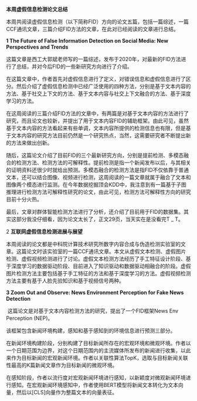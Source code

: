 **本周虚假信息检测论文总结**

​		本周共阅读虚假信息检测（以下简称FID）方向的论文五篇，包括一篇综述，一篇CCF通讯文章，三篇介绍FID方法的文章，在此对已经阅读的文章进行总结。

**1 The Future of False Information Detection on Social Media: New Perspectives and Trends**

​		这篇文章是西工大郭斌老师写的一篇综述，发布于2020年，对最新的FID方法进行了总结，并对今后FID的一些新研究方向进行了介绍。

​		在这篇文章中，作者首先对虚假信息进行了定义，对错误信息和虚假信息进行了区分。然后介绍了虚假信息检测中已经广泛使用的四种方法，分别是基于文本内容的方法、基于社交上下文的方法、基于文本内容与社交上下文融合的方法、基于深度学习的方法。

​		在这周阅读的三篇介绍FID方法的文章中，有两篇是对基于文本内容的方法进行了研究，而且论文也较新，并提出了用于文本内容FID的辅助框架。由此可见，虽然基于文本内容的方法看起来有些单调，文本内容所提供的检测信息也有限，但是基于文本内容的研究方法目前仍然是一个研究热点，当然，这需要研究者不断提出新的方法来做出创新。

​		随后，这篇论文介绍了目前FID的三个最新研究方向，分别是提前检测、多模态融合的检测方法、检测方法的可解释性。提前检测是指一个新闻发布以后，与其相关的证明资料还很少时就给出预测。多模态融合的检测方法是指FID不仅依靠于普通文本，还可以结合图像、视频进行检测，这周阅读的一篇文章就属于融合了文本和图像两个模态进行监测。在今年数据挖掘顶会KDD中，我注意到有一篇基于子图推理进行检测方法可解释性研究的论文，由此可见，检测方法可解释性方向的研究目前十分火热。

​		最后，文章对群体智能检测方法进行了分析，还介绍了目前用于FID的数据集。其实这部分我没仔细看，因为论文太长了，正文29页，当天实在是没看完T _ T。

2 **互联网虚假信息检测进展与展望**

​		本周阅读的论文都是中科院计算技术研究所数字内容合成与伪造检测实验室的文章。这篇论文时该实验室的一篇CCF通讯文章。本文从虚假文本检测、虚假图片检测、虚假视频检测进行了讨论。虚假文本检测方法经历了手工特征设计阶段、基于深度学习的数据驱动阶段、目前进入了知识驱动和数据驱动相融合的阶段。虚假图片检测方法主要包括基于手工特征的方法和基于深度学习的方法。虚假视频检测方法主要有基于人脸先验知识和基于视频信号两种。

**3 Zoom Out and Observe: News Environment Perception for Fake News Detection**

​		这篇论文是对基于文本内容检测方法的研究，提出了一个FID框架News Env Perception (NEP)。

​		该框架包含新闻环境构建，感知和基于感知到的环境信息进行预测三部分。

​		在新闻环境构建阶段，分别构建了目标新闻所存在的宏观环境和微观环境。作者以一个日期范围为边界，对这个日期范围内的主流媒体所发布的新闻进行收集，以此来作为目标新闻的宏观新闻环境。作者以关联性算法TopK，选取与目标新闻关联性最高的K篇新闻文章作为目标新闻的微观环境。

​		在感知阶段，作者以流行度对宏观新闻环境进行感知，以新颖度对微观新闻环境进行感知。在宏观新闻环境感知中，作者使用BERT模型将新闻文本转化为文本向量，然后以[CLS]向量作为整篇文本的向量表征。

